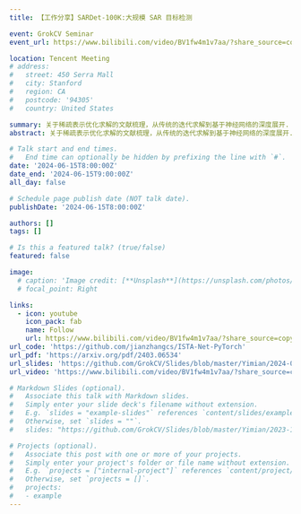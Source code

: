 ```yaml
---
title: 【工作分享】SARDet-100K:大规模 SAR 目标检测

event: GrokCV Seminar
event_url: https://www.bilibili.com/video/BV1fw4m1v7aa/?share_source=copy_web&vd_source=0cff7c155de885f3bea907819b93a04e

location: Tencent Meeting
# address:
#   street: 450 Serra Mall
#   city: Stanford
#   region: CA
#   postcode: '94305'
#   country: United States

summary: 关于稀疏表示优化求解的文献梳理，从传统的迭代求解到基于神经网络的深度展开.
abstract: 关于稀疏表示优化求解的文献梳理，从传统的迭代求解到基于神经网络的深度展开. 具体方法包括：ISTA、FISTA、LISTA、ISTA-Net。

# Talk start and end times.
#   End time can optionally be hidden by prefixing the line with `#`.
date: '2024-06-15T8:00:00Z'
date_end: '2024-06-15T9:00:00Z'
all_day: false

# Schedule page publish date (NOT talk date).
publishDate: '2024-06-15T8:00:00Z'

authors: []
tags: []

# Is this a featured talk? (true/false)
featured: false

image:
  # caption: 'Image credit: [**Unsplash**](https://unsplash.com/photos/bzdhc5b3Bxs)'
  # focal_point: Right

links:
  - icon: youtube
    icon_pack: fab
    name: Follow
    url: https://www.bilibili.com/video/BV1fw4m1v7aa/?share_source=copy_web&vd_source=0cff7c155de885f3bea907819b93a04e
url_code: 'https://github.com/jianzhangcs/ISTA-Net-PyTorch'
url_pdf: 'https://arxiv.org/pdf/2403.06534'
url_slides: 'https://github.com/GrokCV/Slides/blob/master/Yimian/2024-01-15-Deep-Unfolding.pdf'
url_video: 'https://www.bilibili.com/video/BV1fw4m1v7aa/?share_source=copy_web&vd_source=0cff7c155de885f3bea907819b93a04e'

# Markdown Slides (optional).
#   Associate this talk with Markdown slides.
#   Simply enter your slide deck's filename without extension.
#   E.g. `slides = "example-slides"` references `content/slides/example-slides.md`.
#   Otherwise, set `slides = ""`.
#   slides: "https://github.com/GrokCV/Slides/blob/master/Yimian/2023-11-03-HADAR-Slides.pdf"

# Projects (optional).
#   Associate this post with one or more of your projects.
#   Simply enter your project's folder or file name without extension.
#   E.g. `projects = ["internal-project"]` references `content/project/deep-learning/index.md`.
#   Otherwise, set `projects = []`.
#   projects:
#   - example
---
```

